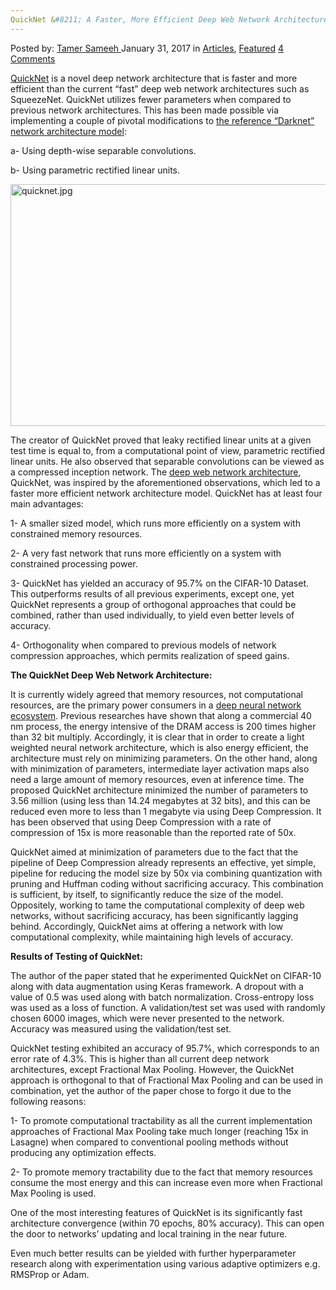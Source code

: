 ```yaml
---
QuickNet &#8211; A Faster, More Efficient Deep Web Network Architecture
---
```

<article class="post-listing post-17870 post type-post status-publish format-standard has-post-thumbnail hentry category-deepdot-news tag-architecture tag-deep tag-efficient tag-faster tag-network tag-quicknet tag-web">
    <div class="post-inner">
    <p class="post-meta">
    <span>Posted by: <a href="https://www.deepdotweb.com/author/tamersameeh/" title="">Tamer Sameeh </a></span>
    <span>January 31, 2017</span>
    <span>in <a href="https://www.deepdotweb.com/category/articles/" rel="category tag">Articles</a>, <a href="https://www.deepdotweb.com/category/deepdot-news/" rel="category tag">Featured</a></span>
    <span><a href="https://www.deepdotweb.com/2017/01/31/quicknet-faster-efficient-deep-web-network-architecture/#comments">4 Comments</a></span>
    </p>
    <div class="clear"></div>
    <div class="entry">
    <p><a href="https://arxiv.org/abs/1701.02291">QuickNet</a> is a novel deep network architecture that is faster and more efficient than the current &#8220;fast&#8221; deep web network architectures such as SqueezeNet. QuickNet utilizes fewer parameters when compared to previous network architectures. This has been made possible via implementing a couple of pivotal modifications to <a href="https://www.trendmicro.com/cloud-content/us/pdfs/security-intelligence/white-papers/wp_below_the_surface.pdf">the reference &#8220;Darknet&#8221; network architecture model</a>:</p>
    <p>a- Using depth-wise separable convolutions.</p>
    <p>b- Using parametric rectified linear units.</p>
    <p><img class="wp-image-17877 aligncenter" src="https://www.deepdotweb.com/wp-content/uploads/2017/01/quicknet-jpg.jpeg" alt="quicknet.jpg" width="738" height="387" srcset="https://www.deepdotweb.com/wp-content/uploads/2017/01/quicknet-jpg.jpeg 1268w, https://www.deepdotweb.com/wp-content/uploads/2017/01/quicknet-jpg-300x157.jpeg 300w, https://www.deepdotweb.com/wp-content/uploads/2017/01/quicknet-jpg-1024x536.jpeg 1024w" sizes="(max-width: 738px) 100vw, 738px" /></p>
    <p>The creator of QuickNet proved that leaky rectified linear units at a given test time is equal to, from a computational point of view, parametric rectified linear units. He also observed that separable convolutions can be viewed as a compressed inception network. The <a href="https://www.deepdotweb.com/2015/06/08/the-dark-web-deep-web-and-dark-net-terminology-hell/">deep web network architecture</a>, QuickNet, was inspired by the aforementioned observations, which led to a faster more efficient network architecture model. QuickNet has at least four main advantages:</p>
    <p>1- A smaller sized model, which runs more efficiently on a system with constrained memory resources.</p>
    <p>2- A very fast network that runs more efficiently on a system with constrained processing power.</p>
    <p>3- QuickNet has yielded an accuracy of 95.7% on the CIFAR-10 Dataset. This outperforms results of all previous experiments, except one, yet QuickNet represents a group of orthogonal approaches that could be combined, rather than used individually, to yield even better levels of accuracy.</p>
    <p>4- Orthogonality when compared to previous models of network compression approaches, which permits realization of speed gains.</p>
    <p><strong>The QuickNet Deep Web Network Architecture:</strong></p>
    <p>It is currently widely agreed that memory resources, not computational resources, are the primary power consumers in a <a href="https://www.deepdotweb.com/2014/06/21/how-the-deepweb-helped-and-hindered-net-neutrality-and-online-privacy/">deep neural network ecosystem</a>. Previous researches have shown that along a commercial 40 nm process, the energy intensive of the DRAM access is 200 times higher than 32 bit multiply. Accordingly, it is clear that in order to create a light weighted neural network architecture, which is also energy efficient, the architecture must rely on minimizing parameters. On the other hand, along with minimization of parameters, intermediate layer activation maps also need a large amount of memory resources, even at inference time. The proposed QuickNet architecture minimized the number of parameters to 3.56 million (using less than 14.24 megabytes at 32 bits), and this can be reduced even more to less than 1 megabyte via using Deep Compression. It has been observed that using Deep Compression with a rate of compression of 15x is more reasonable than the reported rate of 50x.</p>
    <p>QuickNet aimed at minimization of parameters due to the fact that the pipeline of Deep Compression already represents an effective, yet simple, pipeline for reducing the model size by 50x via combining quantization with pruning and Huffman coding without sacrificing accuracy. This combination is sufficient, by itself, to significantly reduce the size of the model. Oppositely, working to tame the computational complexity of deep web networks, without sacrificing accuracy, has been significantly lagging behind. Accordingly, QuickNet aims at offering a network with low computational complexity, while maintaining high levels of accuracy.</p>
    <p><strong>Results of Testing of QuickNet:</strong></p>
    <p>The author of the paper stated that he experimented QuickNet on CIFAR-10 along with data augmentation using Keras framework. A dropout with a value of 0.5 was used along with batch normalization. Cross-entropy loss was used as a loss of function. A validation/test set was used with randomly chosen 6000 images, which were never presented to the network. Accuracy was measured using the validation/test set.</p>
    <p>QuickNet testing exhibited an accuracy of 95.7%, which corresponds to an error rate of 4.3%. This is higher than all current deep network architectures, except Fractional Max Pooling. However, the QuickNet approach is orthogonal to that of Fractional Max Pooling and can be used in combination, yet the author of the paper chose to forgo it due to the following reasons:</p>
    <p>1- To promote computational tractability as all the current implementation approaches of Fractional Max Pooling take much longer (reaching 15x in Lasagne) when compared to conventional pooling methods without producing any optimization effects.</p>
    <p>2- To promote memory tractability due to the fact that memory resources consume the most energy and this can increase even more when Fractional Max Pooling is used.</p>
    <p>One of the most interesting features of QuickNet is its significantly fast architecture convergence (within 70 epochs, 80% accuracy). This can open the door to networks&#8217; updating and local training in the near future.</p>
    <p>Even much better results can be yielded with further hyperparameter research along with experimentation using various adaptive optimizers e.g. RMSProp or Adam.</p>
    </div>
    <span style="display:none"><a href="https://www.deepdotweb.com/tag/architecture/" rel="tag">architecture</a> <a href="https://www.deepdotweb.com/tag/deep/" rel="tag">deep</a> <a href="https://www.deepdotweb.com/tag/efficient/" rel="tag">efficient</a> <a href="https://www.deepdotweb.com/tag/faster/" rel="tag">faster</a> <a href="https://www.deepdotweb.com/tag/network/" rel="tag">network</a> <a href="https://www.deepdotweb.com/tag/quicknet/" rel="tag">quicknet</a> <a href="https://www.deepdotweb.com/tag/web/" rel="tag">web</a></span> <span style="display:none" class="updated">2017-01-31</span>
    <div style="display:none" class="vcard author" itemprop="author" itemscope itemtype="http://schema.org/Person"><strong class="fn" itemprop="name"><a href="https://www.deepdotweb.com/author/tamersameeh/" title="Posts by Tamer Sameeh" rel="author">Tamer Sameeh</a></strong></div>
    </div>
</article>

